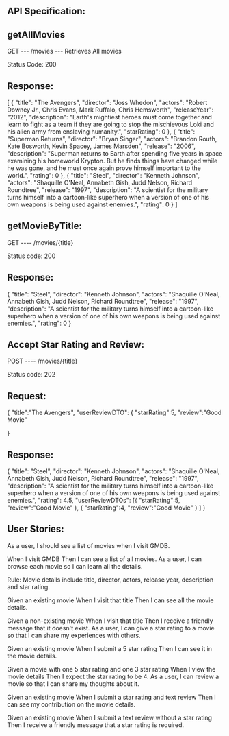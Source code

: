 API Specification:
------------------
getAllMovies
------------------------
GET --- /movies --- Retrieves All movies

Status Code: 200

Response:
---------
[
{
"title": "The Avengers",
"director": "Joss Whedon",
"actors": "Robert Downey Jr., Chris Evans, Mark Ruffalo, Chris Hemsworth",
"releaseYear": "2012",
"description": "Earth's mightiest heroes must come together and learn to fight as a team if they are going to stop the mischievous Loki and his alien army from enslaving humanity.",
"starRating": 0
},
{
"title": "Superman Returns",
"director": "Bryan Singer",
"actors": "Brandon Routh, Kate Bosworth, Kevin Spacey, James Marsden",
"release": "2006",
"description": "Superman returns to Earth after spending five years in space examining his homeworld Krypton. But he finds things have changed while he was gone, and he must once again prove himself important to the world.",
"rating": 0
},
{
"title": "Steel",
"director": "Kenneth Johnson",
"actors": "Shaquille O'Neal, Annabeth Gish, Judd Nelson, Richard Roundtree",
"release": "1997",
"description": "A scientist for the military turns himself into a cartoon-like superhero when a version of one of his own weapons is being used against enemies.",
"rating": 0
}
]

getMovieByTitle:
-------------------------------------------------------------------
GET ---- /movies/{title}

Status code: 200

Response:
---------
{
"title": "Steel",
"director": "Kenneth Johnson",
"actors": "Shaquille O'Neal, Annabeth Gish, Judd Nelson, Richard Roundtree",
"release": "1997",
"description": "A scientist for the military turns himself into a cartoon-like superhero when a version of one of his own weapons is being used against enemies.",
"rating": 0
}

Accept Star Rating and Review:
------------------------------
POST ---- /movies/{title}

Status code: 202

Request:
--------
{
"title":"The Avengers",
"userReviewDTO":
{
"starRating":5,
"review":"Good Movie"

}

Response:
---------
{
"title": "Steel",
"director": "Kenneth Johnson",
"actors": "Shaquille O'Neal, Annabeth Gish, Judd Nelson, Richard Roundtree",
"release": "1997",
"description": "A scientist for the military turns himself into a cartoon-like superhero when a version of one of his own weapons is being used against enemies.",
"rating": 4.5,
"userReviewDTOs":
[{
"starRating":5,
"review":"Good Movie"
},
{
"starRating":4,
"review":"Good Movie"
}
]
}

User Stories:
-------------
As a user, I should see a list of movies when I visit GMDB.

When I visit GMDB
Then I can see a list of all movies.
As a user, I can browse each movie so I can learn all the details.

Rule: Movie details include title, director, actors, release year, description and star rating.

Given an existing movie
When I visit that title
Then I can see all the movie details.

Given a non-existing movie
When I visit that title
Then I receive a friendly message that it doesn't exist.
As a user, I can give a star rating to a movie so that I can share my experiences with others.

Given an existing movie
When I submit a 5 star rating
Then I can see it in the movie details.

Given a movie with one 5 star rating and one 3 star rating
When I view the movie details
Then I expect the star rating to be 4.
As a user, I can review a movie so that I can share my thoughts about it.

Given an existing movie
When I submit a star rating and text review
Then I can see my contribution on the movie details.

Given an existing movie
When I submit a text review without a star rating
Then I receive a friendly message that a star rating is required.